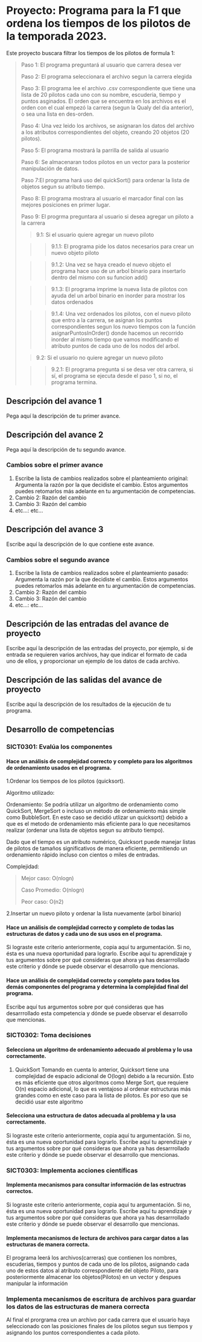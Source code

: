 



# Proyecto: Programa para la F1 que ordena los tiempos de los pilotos de la temporada 2023.
Este proyecto buscara filtrar los tiempos de los pilotos de formula 1:
> Paso 1: El programa preguntará al usuario que carrera desea ver
>
> Paso 2: El programa seleccionara el archivo segun la carrera elegida
>
> Paso 3: El programa lee el archivo .csv correspondiente que tiene una lista de 20 pilotos cada uno con su nombre, escuderia, tiempo y puntos asginados. El orden que se encuentra en los archivos es el orden con el cual empezó la carrera (segun la Qualy del dia anterior), o sea una lista en des-orden.
>
> Paso 4: Una vez leido los archivos, se asignaran los datos del archivo a los atributos correspondientes del objeto, creando 20 objetos (20 pilotos).
>
> Paso 5: El programa mostrará la parrilla de salida al usuario
>
> Paso 6: Se almacenaran todos pilotos en un vector para la posterior manipulación de datos.
>
> Paso 7:El programa hará uso del quickSort() para ordenar la lista de objetos segun su atributo tiempo.
>
> Paso 8: El programa mostrara al usuario el marcador final con las mejores posiciones en primer lugar.
>
> Paso 9: El progrma preguntara al usuario si desea agregar un piloto a la carrera
>
>> 9.1: Si el usuario quiere agregar un nuevo piloto
>
>>> 9.1.1: El programa pide los datos necesarios para crear un nuevo objeto piloto
>
>>> 9.1.2: Una vez se haya creado el nuevo objeto el programa hace uso de un arbol binario para insertarlo dentro del mismo con su funcion add()
>
>>> 9.1.3: El programa imprime la nueva lista de pilotos con ayuda del un arbol binario en inorder para mostrar los datos ordenados
>
>>>9.1.4: Una vez ordenados los pilotos, con el nuevo piloto que entro a la carrera, se asignan los puntos correspondientes segun los nuevo tiempos con la función asignarPuntosInOrder() donde hacemos un recorrido inorder al mismo tiempo que vamos modificando el atributo puntos de cada uno de los nodos del arbol.
>
>> 9.2: Si el usuario no quiere agregar un nuevo piloto
>
>>> 9.2.1: El programa pregunta si se desa ver otra carrera, si sí, el programa se ejecuta desde el paso 1, si no, el programa termina.
>


## Descripción del avance 1
Pega aquí la descripción de tu primer avance.

## Descripción del avance 2
Pega aquí la descripción de tu segundo avance.

### Cambios sobre el primer avance
1. Escribe la lista de cambios realizados sobre el planteamiento original: Argumenta la razón por la que decidiste el cambio. Estos argumentos puedes retomarlos más adelante en tu argumentación de competencias.
2. Cambio 2: Razón del cambio
3. Cambio 3: Razón del cambio
4. etc...: etc...

## Descripción del avance 3
Escribe aquí la descripción de lo que contiene este avance. 

### Cambios sobre el segundo avance
1. Escribe la lista de cambios realizados sobre el planteamiento pasado: Argumenta la razón por la que decidiste el cambio. Estos argumentos puedes retomarlos más adelante en tu argumentación de competencias.
2. Cambio 2: Razón del cambio
3. Cambio 3: Razón del cambio
4. etc...: etc...


## Descripción de las entradas del avance de proyecto
Escribe aquí la descripción de las entradas del proyecto, por ejemplo, si de entrada se requieren varios archivos, hay que indicar el formato de cada uno de ellos, y proporcionar un ejemplo de los datos de cada archivo.

## Descripción de las salidas del avance de proyecto
Escribe aquí la descripción de los resultados de la ejecución de tu programa.

## Desarrollo de competencias

### SICT0301: Evalúa los componentes
#### Hace un análisis de complejidad correcto y completo para los algoritmos de ordenamiento usados en el programa.

1.Ordenar los tiempos de los pilotos (quicksort). 
>
Algoritmo utilizado:
>
Ordenamiento: Se podría utilizar un algoritmo de ordenamiento como QuickSort, MergeSort o incluso un método de ordenamiento más simple como BubbleSort. En este caso se decidió utlizar un quicksort() debido a que es el metodo de ordenamiento más eficiente para lo que necesitamos realizar (ordenar una lista de objetos segun su atributo tiempo).
>
Dado que el tiempo es un atributo numérico, Quicksort puede manejar listas de pilotos de tamaños significativos de manera eficiente, permitiendo un ordenamiento rápido incluso con cientos o miles de entradas.
>
Complejidad:
> Mejor caso: O(nlogn)
>
> Caso Promedio: O(nlogn)
>
> Peor caso: O(n2)

2.Insertar un nuevo piloto y ordenar la lista nuevamente (arbol binario) 

#### Hace un análisis de complejidad correcto y completo de todas las estructuras de datos y cada uno de sus usos en el programa.
Si lograste este criterio anteriormente, copia aquí tu argumentación. Si no, ésta es una nueva oportunidad para lograrlo. Escribe aquí tu aprendizaje y tus argumentos sobre por qué consideras que ahora ya has desarrrollado este criterio y dónde se puede observar el desarrollo que mencionas.

#### Hace un análisis de complejidad correcto y completo para todos los demás componentes del programa y determina la complejidad final del programa.
Escribe aquí tus argumentos sobre por qué consideras que has desarrrollado esta competencia y dónde se puede observar el desarrollo que mencionas.


### SICT0302: Toma decisiones
#### Selecciona un algoritmo de ordenamiento adecuado al problema y lo usa correctamente.
1. QuickSort
Tomando en cuenta lo anterior, Quicksort tiene una complejidad de espacio adicional de O(logn) debido a la recursión. Esto es más eficiente que otros algoritmos como Merge Sort, que requiere O(n) espacio adicional, lo que es ventajoso al ordenar estructuras más grandes como en este caso para la lista de pilotos. Es por eso que se decidió usar este algoritmo

#### Selecciona una estructura de datos adecuada al problema y la usa correctamente.
Si lograste este criterio anteriormente, copia aquí tu argumentación. Si no, ésta es una nueva oportunidad para lograrlo. Escribe aquí tu aprendizaje y tus argumentos sobre por qué consideras que ahora ya has desarrrollado este criterio y dónde se puede observar el desarrollo que mencionas.

### SICT0303: Implementa acciones científicas
#### Implementa mecanismos para consultar información de las estructras correctos.
Si lograste este criterio anteriormente, copia aquí tu argumentación. Si no, ésta es una nueva oportunidad para lograrlo. Escribe aquí tu aprendizaje y tus argumentos sobre por qué consideras que ahora ya has desarrrollado este criterio y dónde se puede observar el desarrollo que mencionas.

#### Implementa mecanismos de lectura de archivos para cargar datos a las estructuras de manera correcta.
El programa leerá los archivos(carreras) que contienen los  nombres, escuderias, tiempos y puntos de cada uno de los pilotos, asignando cada uno de estos datos al atributo correspondiente del objeto Piloto, para posteriormente almacenar los objetos(Pilotos) en un vector y despues manipular la información

### Implementa mecanismos de escritura de archivos para guardar los datos  de las estructuras de manera correcta
Al final el prorgrama crea un archivo por cada carrera que el usuario haya seleccionado con las posiciones finales de los pilotos segun sus tiempos y asignando los puntos correspondientes a cada piloto.